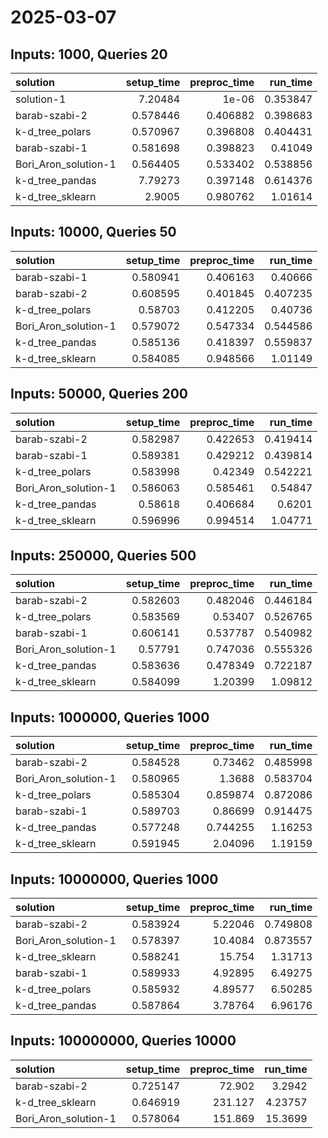# 2025-03-07

## Inputs: 1000, Queries 20

| solution             |   setup_time |   preproc_time |   run_time |
|:---------------------|-------------:|---------------:|-----------:|
| solution-1           |     7.20484  |       1e-06    |   0.353847 |
| barab-szabi-2        |     0.578446 |       0.406882 |   0.398683 |
| k-d_tree_polars      |     0.570967 |       0.396808 |   0.404431 |
| barab-szabi-1        |     0.581698 |       0.398823 |   0.41049  |
| Bori_Aron_solution-1 |     0.564405 |       0.533402 |   0.538856 |
| k-d_tree_pandas      |     7.79273  |       0.397148 |   0.614376 |
| k-d_tree_sklearn     |     2.9005   |       0.980762 |   1.01614  |

## Inputs: 10000, Queries 50

| solution             |   setup_time |   preproc_time |   run_time |
|:---------------------|-------------:|---------------:|-----------:|
| barab-szabi-1        |     0.580941 |       0.406163 |   0.40666  |
| barab-szabi-2        |     0.608595 |       0.401845 |   0.407235 |
| k-d_tree_polars      |     0.58703  |       0.412205 |   0.40736  |
| Bori_Aron_solution-1 |     0.579072 |       0.547334 |   0.544586 |
| k-d_tree_pandas      |     0.585136 |       0.418397 |   0.559837 |
| k-d_tree_sklearn     |     0.584085 |       0.948566 |   1.01149  |

## Inputs: 50000, Queries 200

| solution             |   setup_time |   preproc_time |   run_time |
|:---------------------|-------------:|---------------:|-----------:|
| barab-szabi-2        |     0.582987 |       0.422653 |   0.419414 |
| barab-szabi-1        |     0.589381 |       0.429212 |   0.439814 |
| k-d_tree_polars      |     0.583998 |       0.42349  |   0.542221 |
| Bori_Aron_solution-1 |     0.586063 |       0.585461 |   0.54847  |
| k-d_tree_pandas      |     0.58618  |       0.406684 |   0.6201   |
| k-d_tree_sklearn     |     0.596996 |       0.994514 |   1.04771  |

## Inputs: 250000, Queries 500

| solution             |   setup_time |   preproc_time |   run_time |
|:---------------------|-------------:|---------------:|-----------:|
| barab-szabi-2        |     0.582603 |       0.482046 |   0.446184 |
| k-d_tree_polars      |     0.583569 |       0.53407  |   0.526765 |
| barab-szabi-1        |     0.606141 |       0.537787 |   0.540982 |
| Bori_Aron_solution-1 |     0.57791  |       0.747036 |   0.555326 |
| k-d_tree_pandas      |     0.583636 |       0.478349 |   0.722187 |
| k-d_tree_sklearn     |     0.584099 |       1.20399  |   1.09812  |

## Inputs: 1000000, Queries 1000

| solution             |   setup_time |   preproc_time |   run_time |
|:---------------------|-------------:|---------------:|-----------:|
| barab-szabi-2        |     0.584528 |       0.73462  |   0.485998 |
| Bori_Aron_solution-1 |     0.580965 |       1.3688   |   0.583704 |
| k-d_tree_polars      |     0.585304 |       0.859874 |   0.872086 |
| barab-szabi-1        |     0.589703 |       0.86699  |   0.914475 |
| k-d_tree_pandas      |     0.577248 |       0.744255 |   1.16253  |
| k-d_tree_sklearn     |     0.591945 |       2.04096  |   1.19159  |

## Inputs: 10000000, Queries 1000

| solution             |   setup_time |   preproc_time |   run_time |
|:---------------------|-------------:|---------------:|-----------:|
| barab-szabi-2        |     0.583924 |        5.22046 |   0.749808 |
| Bori_Aron_solution-1 |     0.578397 |       10.4084  |   0.873557 |
| k-d_tree_sklearn     |     0.588241 |       15.754   |   1.31713  |
| barab-szabi-1        |     0.589933 |        4.92895 |   6.49275  |
| k-d_tree_polars      |     0.585932 |        4.89577 |   6.50285  |
| k-d_tree_pandas      |     0.587864 |        3.78764 |   6.96176  |

## Inputs: 100000000, Queries 10000

| solution             |   setup_time |   preproc_time |   run_time |
|:---------------------|-------------:|---------------:|-----------:|
| barab-szabi-2        |     0.725147 |         72.902 |    3.2942  |
| k-d_tree_sklearn     |     0.646919 |        231.127 |    4.23757 |
| Bori_Aron_solution-1 |     0.578064 |        151.869 |   15.3699  |